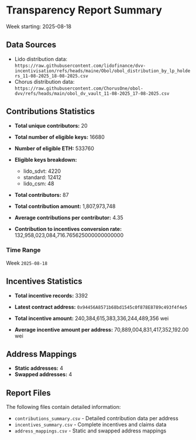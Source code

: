 # Transparency Report Summary
Week starting: 2025-08-18

## Data Sources
- Lido distribution data: `https://raw.githubusercontent.com/lidofinance/dvv-incentivisation/refs/heads/maine/Obol/obol_distribution_by_lp_holders_11-08-2025_18-08-2025.csv`
- Chorus distribution data: `https://raw.githubusercontent.com/ChorusOne/obol-dvv/refs/heads/main/obol_dv_vault_11-08-2025_17-08-2025.csv`

## Contributions Statistics
- **Total unique contributors:** 20
- **Total number of eligible keys:** 16680
- **Number of eligible ETH:** 533760

- **Eligible keys breakdown:**
  - lido_sdvt: 4220
  - standard: 12412
  - lido_csm: 48

- **Total contributors:** 87
- **Total contribution amount:** 1,807,973,748
- **Average contributions per contributor:** 4.35
- **Contribution to incentives conversion rate:** 132,958,023,084,716.765625000000000000

### Time Range
Week `2025-08-18`

## Incentives Statistics
- **Total incentive records:** 3392
- **Latest contract address:** `0x94456A8571b68bd1545c0f878E8789c493f4f4e5`

- **Total incentive amount:** 240,384,615,383,336,244,489,356 wei
- **Average incentive amount per address:** 70,889,004,831,417,352,192.00 wei

## Address Mappings
- **Static addresses:** 4
- **Swapped addresses:** 4

## Report Files
The following files contain detailed information:
- `contributions_summary.csv` - Detailed contribution data per address
- `incentives_summary.csv` - Complete incentives and claims data
- `address_mappings.csv` - Static and swapped address mappings